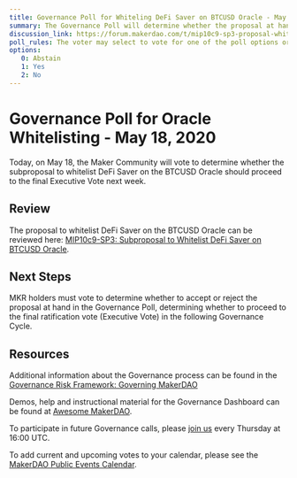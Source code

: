 ```yaml
---
title: Governance Poll for Whiteling DeFi Saver on BTCUSD Oracle - May 18, 2020
summary: The Governance Poll will determine whether the proposal at hand will proceed to next week's Executive Vote. 
discussion_link: https://forum.makerdao.com/t/mip10c9-sp3-proposal-whitelist-defi-saver-on-wbtcusd-oracle/2528
poll_rules: The voter may select to vote for one of the poll options or they may elect to abstain from the poll entirely
options:
   0: Abstain
   1: Yes
   2: No
---
```

# Governance Poll for Oracle Whitelisting - May 18, 2020

Today, on May 18, the Maker Community will vote to determine whether the subproposal to whitelist DeFi Saver on the BTCUSD Oracle should proceed to the final Executive Vote next week.

## Review

The proposal to whitelist DeFi Saver on the BTCUSD Oracle can be reviewed here: [MIP10c9-SP3: Subproposal to Whitelist DeFi Saver on BTCUSD Oracle](https://forum.makerdao.com/t/mip10c9-sp3-proposal-whitelist-defi-saver-on-wbtcusd-oracle/2528).

## Next Steps

MKR holders must vote to determine whether to accept or reject the proposal at hand in the Governance Poll, determining whether to proceed to the final ratification vote (Executive Vote) in the following Governance Cycle.

## Resources

Additional information about the Governance process can be found in the [Governance Risk Framework: Governing MakerDAO](https://community-development.makerdao.com/governance/governance-risk-framework)

Demos, help and instructional material for the Governance Dashboard can be found at [Awesome MakerDAO](https://awesome.makerdao.com/#voting).

To participate in future Governance calls, please [join us](https://community-development.makerdao.com/governance/governance-and-risk-meetings) every Thursday at 16:00 UTC.

To add current and upcoming votes to your calendar, please see the [MakerDAO Public Events Calendar](https://calendar.google.com/calendar/embed?src=makerdao.com_3efhm2ghipksegl009ktniomdk%40group.calendar.google.com&ctz=America%2FLos_Angeles).
